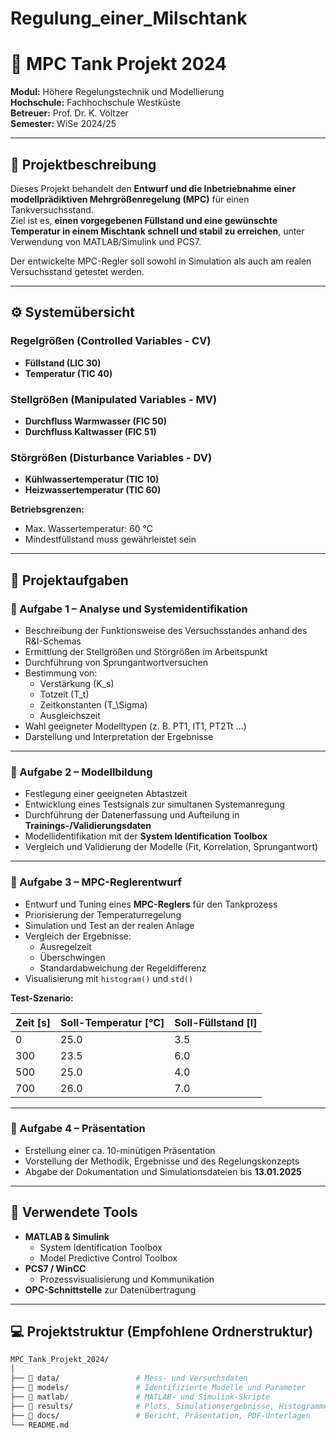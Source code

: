 # Regulung_einer_Milschtank
# 🧠 MPC Tank Projekt 2024  
**Modul:** Höhere Regelungstechnik und Modellierung  
**Hochschule:** Fachhochschule Westküste  
**Betreuer:** Prof. Dr. K. Völtzer  
**Semester:** WiSe 2024/25  

---

## 📘 Projektbeschreibung
Dieses Projekt behandelt den **Entwurf und die Inbetriebnahme einer modellprädiktiven Mehrgrößenregelung (MPC)** für einen Tankversuchsstand.  
Ziel ist es, **einen vorgegebenen Füllstand und eine gewünschte Temperatur in einem Mischtank schnell und stabil zu erreichen**, unter Verwendung von MATLAB/Simulink und PCS7.

Der entwickelte MPC-Regler soll sowohl in Simulation als auch am realen Versuchsstand getestet werden.

---

## ⚙️ Systemübersicht

### Regelgrößen (Controlled Variables - CV)
- **Füllstand (LIC 30)**  
- **Temperatur (TIC 40)**  

### Stellgrößen (Manipulated Variables - MV)
- **Durchfluss Warmwasser (FIC 50)**  
- **Durchfluss Kaltwasser (FIC 51)**  

### Störgrößen (Disturbance Variables - DV)
- **Kühlwassertemperatur (TIC 10)**  
- **Heizwassertemperatur (TIC 60)**  

**Betriebsgrenzen:**
- Max. Wassertemperatur: 60 °C  
- Mindestfüllstand muss gewährleistet sein  

---

## 🧩 Projektaufgaben

### 🔹 Aufgabe 1 – Analyse und Systemidentifikation
- Beschreibung der Funktionsweise des Versuchsstandes anhand des R&I-Schemas  
- Ermittlung der Stellgrößen und Störgrößen im Arbeitspunkt  
- Durchführung von Sprungantwortversuchen  
- Bestimmung von:
  - Verstärkung \(K_s\)
  - Totzeit \(T_t\)
  - Zeitkonstanten \(T_\Sigma\)
  - Ausgleichszeit  
- Wahl geeigneter Modelltypen (z. B. PT1, IT1, PT2Tt …)  
- Darstellung und Interpretation der Ergebnisse  

---

### 🔹 Aufgabe 2 – Modellbildung
- Festlegung einer geeigneten Abtastzeit  
- Entwicklung eines Testsignals zur simultanen Systemanregung  
- Durchführung der Datenerfassung und Aufteilung in **Trainings-/Validierungsdaten**  
- Modellidentifikation mit der **System Identification Toolbox**  
- Vergleich und Validierung der Modelle (Fit, Korrelation, Sprungantwort)  

---

### 🔹 Aufgabe 3 – MPC-Reglerentwurf
- Entwurf und Tuning eines **MPC-Reglers** für den Tankprozess  
- Priorisierung der Temperaturregelung  
- Simulation und Test an der realen Anlage  
- Vergleich der Ergebnisse:  
  - Ausregelzeit  
  - Überschwingen  
  - Standardabweichung der Regeldifferenz  
- Visualisierung mit `histogram()` und `std()`  

**Test-Szenario:**

| Zeit [s] | Soll-Temperatur [°C] | Soll-Füllstand [l] |
|-----------|---------------------|--------------------|
| 0         | 25.0                | 3.5                |
| 300       | 23.5                | 6.0                |
| 500       | 25.0                | 4.0                |
| 700       | 26.0                | 7.0                |

---

### 🔹 Aufgabe 4 – Präsentation
- Erstellung einer ca. 10-minütigen Präsentation  
- Vorstellung der Methodik, Ergebnisse und des Regelungskonzepts  
- Abgabe der Dokumentation und Simulationsdateien bis **13.01.2025**  

---

## 🧰 Verwendete Tools
- **MATLAB & Simulink**
  - System Identification Toolbox  
  - Model Predictive Control Toolbox  
- **PCS7 / WinCC**
  - Prozessvisualisierung und Kommunikation  
- **OPC-Schnittstelle** zur Datenübertragung  

---

## 💻 Projektstruktur (Empfohlene Ordnerstruktur)

```bash
MPC_Tank_Projekt_2024/
│
├── 📁 data/                 # Mess- und Versuchsdaten
├── 📁 models/               # Identifizierte Modelle und Parameter
├── 📁 matlab/               # MATLAB- und Simulink-Skripte
├── 📁 results/              # Plots, Simulationsergebnisse, Histogramme
├── 📁 docs/                 # Bericht, Präsentation, PDF-Unterlagen
└── README.md
